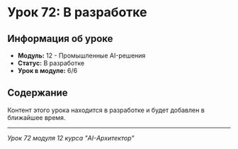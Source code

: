 # Урок 72: В разработке

## Информация об уроке
- **Модуль:** 12 - Промышленные AI-решения
- **Статус:** В разработке
- **Урок в модуле:** 6/6

## Содержание
Контент этого урока находится в разработке и будет добавлен в ближайшее время.

---
*Урок 72 модуля 12 курса "AI-Архитектор"*
